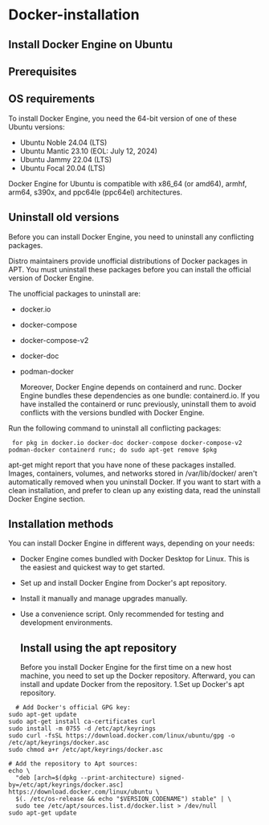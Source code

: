 # Docker-installation
## Install Docker Engine on Ubuntu
## Prerequisites
## OS requirements

To install Docker Engine, you need the 64-bit version of one of these Ubuntu versions:

* Ubuntu Noble 24.04 (LTS)
* Ubuntu Mantic 23.10 (EOL: July 12, 2024)
* Ubuntu Jammy 22.04 (LTS)
* Ubuntu Focal 20.04 (LTS)

Docker Engine for Ubuntu is compatible with x86_64 (or amd64), armhf, arm64, s390x, and ppc64le (ppc64el) architectures.

## Uninstall old versions
Before you can install Docker Engine, you need to uninstall any conflicting packages.

Distro maintainers provide unofficial distributions of Docker packages in APT. You must uninstall these packages before you can install the official version of Docker Engine.

The unofficial packages to uninstall are:
* docker.io
* docker-compose
* docker-compose-v2
* docker-doc
* podman-docker

  Moreover, Docker Engine depends on containerd and runc. Docker Engine bundles these dependencies as one bundle: containerd.io. If you have installed the containerd or runc previously, uninstall them to avoid conflicts with the versions bundled with Docker Engine.
  

Run the following command to uninstall all conflicting packages:
~~~
 for pkg in docker.io docker-doc docker-compose docker-compose-v2 podman-docker containerd runc; do sudo apt-get remove $pkg
~~~

apt-get might report that you have none of these packages installed.
Images, containers, volumes, and networks stored in /var/lib/docker/ aren't automatically removed when you uninstall Docker. If you want to start with a clean installation, and prefer to clean up any existing data, read the uninstall Docker Engine section.


## Installation methods

You can install Docker Engine in different ways, depending on your needs:

* Docker Engine comes bundled with Docker Desktop for Linux. This is the easiest and quickest way to get started.

* Set up and install Docker Engine from Docker's apt repository.

* Install it manually and manage upgrades manually.

* Use a convenience script. Only recommended for testing and development environments.

  ## Install using the apt repository

  Before you install Docker Engine for the first time on a new host machine, you need to set up the Docker repository. Afterward, you can install and update Docker from the repository.
  1.Set up Docker's apt repository.

~~~
  # Add Docker's official GPG key:
sudo apt-get update
sudo apt-get install ca-certificates curl
sudo install -m 0755 -d /etc/apt/keyrings
sudo curl -fsSL https://download.docker.com/linux/ubuntu/gpg -o /etc/apt/keyrings/docker.asc
sudo chmod a+r /etc/apt/keyrings/docker.asc

# Add the repository to Apt sources:
echo \
  "deb [arch=$(dpkg --print-architecture) signed-by=/etc/apt/keyrings/docker.asc] https://download.docker.com/linux/ubuntu \
  $(. /etc/os-release && echo "$VERSION_CODENAME") stable" | \
  sudo tee /etc/apt/sources.list.d/docker.list > /dev/null
sudo apt-get update
~~~


  
